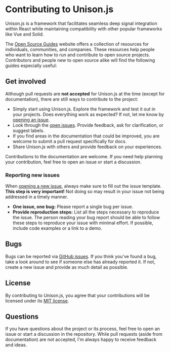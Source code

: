 # Contributing to Unison.js

Unison.js is a framework that facilitates seamless deep signal integration within React while maintaining compatibility with other popular frameworks like Vue and Solid.

The [Open Source Guides](https://opensource.guide/) website offers a collection of resources for individuals, communities, and companies. These resources help people who want to learn how to run and contribute to open source projects. Contributors and people new to open source alike will find the following guides especially useful:

## Get involved

Although pull requests are **not accepted** for Unison.js at the time (except for documentation), there are still ways to contribute to the project:

- Simply start using Unison.js. Explore the framework and test it out in your projects. Does everything work as expected? If not, let me know by [opening an issue](#reporting-new-issues).
- Look through the [open issues](https://github.com/Lazy-work/unisonjs/issues). Provide feedback, ask for clarification, or suggest labels.
- If you find areas in the documentation that could be improved, you are welcome to submit a pull request specifically for docs.
- Share Unison.js with others and provide feedback on your experiences.

Contributions to the documentation are welcome. If you need help planning your contribution, feel free to open an issue or start a discussion.

### Reporting new issues

When [opening a new issue](hhttps://github.com/Lazy-work/unisonjs/issues/new/choose), always make sure to fill out the issue template. **This step is very important!** Not doing so may result in your issue not being addressed in a timely manner.

- **One issue, one bug:** Please report a single bug per issue.
- **Provide reproduction steps:** List all the steps necessary to reproduce the issue. The person reading your bug report should be able to follow these steps to reproduce your issue with minimal effort. If possible, include code examples or a link to a demo.

## Bugs

Bugs can be reported via [GitHub issues](https://github.com/Lazy-work/unisonjs/issues). If you think you’ve found a bug, take a look around to see if someone else has already reported it. If not, create a new issue and provide as much detail as possible.

## License

By contributing to Unison.js, you agree that your contributions will be licensed under its [MIT license](https://github.com/Lazy-work/unisonjs/blob/main/LICENSE.md).

## Questions

If you have questions about the project or its process, feel free to open an issue or start a discussion in the repository. While pull requests (aside from documentation) are not accepted, I'm always happy to receive feedback and ideas.
